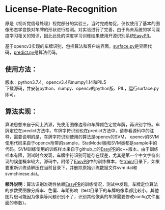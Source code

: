 # License-Plate-Recognition

原是《视听觉信号处理》视觉部分的实验三，当时完成匆促，仅仅使用了基本的图像形态学变换对车牌的形状进行检测。对实验进行了完善，由于尚未系统的学习深度学习相关的知识，因此此处的深度学习训练结果使用开源识别系统[EasyPR](https://github.com/liuruoze/EasyPR)。

基于opencv3实现的车牌识别，包括算法和客户端界面，[surface.py](./surface.py)是界面代码，[predict.py](./predict.py)是算法代码。

## 使用方法：
版本：python3.7.4，opencv3.4和numpy1.14和PIL5<br>
下载源码，并安装python、numpy、opencv的python版、PIL，运行surface.py即可。

## 算法实现：
算法思想来自于网上资源，先使用图像边缘和车牌颜色定位车牌，再识别字符。车牌定位在predict方法中。车牌字符识别也在predict方法中，请参看源码中的注释，需要说明的是，车牌字符识别使用的算法是opencv的SVM， opencv的SVM使用代码来自于opencv附带的sample，StatModel类和SVM类都是sample中的代码。SVM训练使用的训练样本来自于github上的[EasyPR](https://github.com/liuruoze/EasyPR)的c++版本。由于训练样本有限，测试时会发现，车牌字符识别可能存在误差，尤其是第一个中文字符出现的误差概率较大。源码中，附带了[EasyPR](https://github.com/liuruoze/EasyPR)中的训练样本，在[train/](./train/)目录下，如果要重新训练请解压在当前目录下，并删除原始训练数据文件svm.dat和svmchinese.dat。

**额外说明**：算法识别准确性依赖[EasyPR](https://github.com/liuruoze/EasyPR)的训练情况，测试中发现，车牌定位算法的参数受图像分辨率、色偏、车距影响（test目录下的车牌的像素都比较小，其他图片很可能因为像素等问题识别不了，识别其他像素的车牌需要修改config文件里面的参数）。
